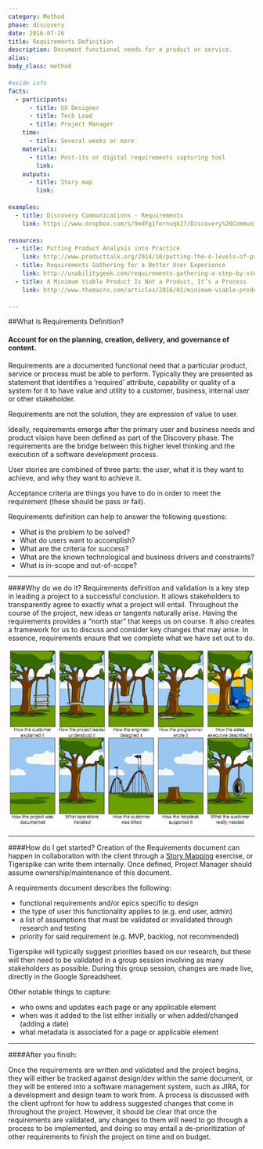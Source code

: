 ```yaml
---
category: Method
phase: discovery
date: 2016-07-16
title: Requirements Definition
description: Document functional needs for a product or service.
alias:
body_class: method

#aside info
facts:
  - participants:
      - title: UX Designer
      - title: Tech Lead
      - title: Project Manager
    time:
      - title: Several weeks or more
    materials:
      - title: Post-its or digital requirements capturing tool
        link:
    outputs:
      - title: Story map
        link:

examples:
  - title: Discovery Communications - Requirements
    link: https://www.dropbox.com/s/9edfg1fernuqk27/Discovery%20Communications%20Requirements.xlsx?dl=0

resources:
  - title: Putting Product Analysis into Practice
    link: http://www.producttalk.org/2014/10/putting-the-4-levels-of-product-analysis-into-practice-a-halloween-themed-example/
  - title: Requirements Gathering for a Better User Experience
    link: http://usabilitygeek.com/requirements-gathering-a-step-by-step-approach-for-a-better-user-experience-part-2/
  - title: A Minimum Viable Product Is Not a Product, It’s a Process
    link: http://www.themacro.com/articles/2016/01/minimum-viable-product-process/     

---
```


##What is Requirements Definition?
<h4 class="description">Account for on the planning, creation, delivery, and governance of content.</h4>

Requirements are a documented functional need that a particular product, service or process must be able to perform. Typically they are presented as statement that identifies a ‘required’ attribute, capability or quality of a system for it to have value and utility to a customer, business, internal user or other stakeholder.

Requirements are not the solution, they are expression of value to user.

Ideally, requirements emerge after the primary user and business needs and product vision have been defined as part of the Discovery phase. The requirements are the bridge between this higher level thinking and the execution of a software development process.

User stories are combined of three parts: the user, what it is they want to achieve, and why they want to achieve it.

Acceptance criteria are things you have to do in order to meet the requirement (these should be pass or fail).

Requirements definition can help to answer the following questions:

- What is the problem to be solved?
- What do users want to accomplish?
- What are the criteria for success?
- What are the known technological and business drivers and constraints?
- What is in-scope and out-of-scope?

<hr />

####Why do we do it?
Requirements definition and validation is a key step in leading a project to a successful conclusion. It allows stakeholders to transparently agree to exactly what a project will entail. Throughout the course of the project, new ideas or tangents naturally arise. Having the requirements provides a “north star” that keeps us on course. It also creates a framework for us to discuss and consider key changes that may arise. In essence, requirements ensure that we complete what we have set out to do.

<img src="../images/tree-swing-project-management-large.png">

<hr />

####How do I get started?
Creation of the Requirements document can happen in collaboration with the client through a <a href="/tools/story-mapping.html" title="Story Mapping">Story Mapping</a> exercise, or Tigerspike can write them internally. Once defined, Project Manager should assume ownership/maintenance of this document.

A requirements document describes the following:

- functional requirements and/or epics specific to design
- the type of user this functionality applies to (e.g. end user, admin)
- a list of assumptions that must be validated or invalidated through research and testing
- priority for said requirement (e.g. MVP, backlog, not recommended)

Tigerspike will typically suggest priorities based on our research, but these will then need to be validated in a group session involving as many stakeholders as possible. During this group session, changes are made live, directly in the Google Spreadsheet.

Other notable things to capture:

- who owns and updates each page or any applicable element
- when was it added to the list either initially or when added/changed (adding a date)
- what metadata is associated for a page or applicable element

<hr />

####After you finish:

Once the requirements are written and validated and the project begins, they will either be tracked against design/dev within the same document, or they will be entered into a software management system, such as JIRA, for a development and design team to work from. A process is discussed with the client upfront for how to address suggested changes that come in throughout the project. However, it should be clear that once the requirements are validated, any changes to them will need to go through a process to be implemented, and doing so may entail a de-prioritization of other requirements to finish the project on time and on budget.
